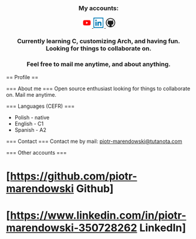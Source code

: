 <div id="badges" align="center">
  <h3>My accounts:</h3>
  <a href="https://www.youtube.com/channel/UCh1grW57wBTkP6vlFwSULiQ">
    <img src="youtube.png" height="28" alt="Youtube logo"/>
  </a>
  
  <a href="https://www.linkedin.com/in/piotr-marendowski-350728262/">
    <img src="linkedin.png" height="28" alt="Linkedin logo"/>
  </a>
  
  <a href="https://github.com/piotr-marendowski">
    <img src="github.png" height="28" alt="Github logo"/>
  </a>
</div>

<div id="header" align="center">
  <h3>Currently learning C, customizing Arch, and having fun. Looking for things to collaborate on.</h3>
  <h3>Feel free to mail me anytime, and about anything.</h3>
</div>
== Profile ==

=== About me ===
Open source enthusiast looking for things to collaborate on. Mail me anytime.

=== Languages (CEFR) ===
* Polish - native
* English - C1
* Spanish - A2

=== Contact ===
Contact me by mail: piotr-marendowski@tutanota.com

=== Other accounts ===
# [https://github.com/piotr-marendowski Github]
# [https://www.linkedin.com/in/piotr-marendowski-350728262 LinkedIn]
